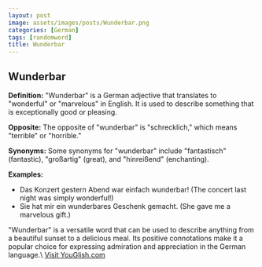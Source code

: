 ```yaml
---
layout: post
image: assets/images/posts/Wunderbar.png
categories: [German]
tags: [randomword]
title: Wunderbar
---
```


## Wunderbar

**Definition:**
"Wunderbar" is a German adjective that translates to "wonderful" or "marvelous" in English. It is used to describe something that is exceptionally good or pleasing.

**Opposite:**
The opposite of "wunderbar" is "schrecklich," which means "terrible" or "horrible."

**Synonyms:**
Some synonyms for "wunderbar" include "fantastisch" (fantastic), "großartig" (great), and "hinreißend" (enchanting).

**Examples:**
- Das Konzert gestern Abend war einfach wunderbar! (The concert last night was simply wonderful!)
- Sie hat mir ein wunderbares Geschenk gemacht. (She gave me a marvelous gift.)

"Wunderbar" is a versatile word that can be used to describe anything from a beautiful sunset to a delicious meal. Its positive connotations make it a popular choice for expressing admiration and appreciation in the German language.\ <a id="yg-widget-0" class="youglish-widget" data-query="Wunderbar" data-lang="german" data-components="8412" data-auto-start="0" data-bkg-color="theme_light" data-title="How%20to%20pronounce%20Wunderbar%20in%20German"  rel="nofollow" href="https://youglish.com">Visit YouGlish.com</a><script async src="https://youglish.com/public/emb/widget.js" charset="utf-8"></script>